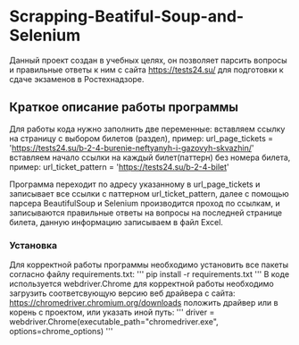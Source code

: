 # Scrapping-Beatiful-Soup-and-Selenium
Данный проект создан в учебных целях, он позволяет парсить вопросы и правильные ответы к ним с сайта https://tests24.su/ для подготовки к сдаче экзаменов в Ростехнадзоре.

## Краткое описание работы программы
Для работы кода нужно заполнить две переменные:
вставляем ссылку на страницу с выбором билетов (раздел), пример:
url_page_tickets = 'https://tests24.su/b-2-4-burenie-neftyanyh-i-gazovyh-skvazhin/'
вставляем начало ссылки на каждый билет(паттерн) без номера билета, пример:
url_ticket_pattern = 'https://tests24.su/b-2-4-bilet'

Программа переходит по адресу указанному в url_page_tickets и записывает все ссылки с паттерном url_ticket_pattern, далее с помощью парсера BeautifulSoup и Selenium производится проход по ссылкам, и записываются правильные ответы на вопросы на последней странице билета, данную информацию записываем в файл Excel.

### Установка
Для корректной работы программы необходимо установить все пакеты согласно файлу requirements.txt:
'''
pip install -r requirements.txt
'''
В коде используется webdriver.Chrome для корректной работы необходимо загрузить соответсвующую версию веб драйвера с сайта:
https://chromedriver.chromium.org/downloads
положить драйвер или в корень с проектом, или указать иной путь:
'''
driver = webdriver.Chrome(executable_path="chromedriver.exe", options=chrome_options)
'''
